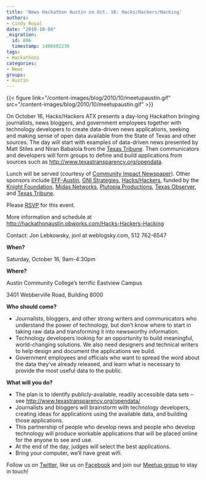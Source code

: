 ```yaml
---
title: 'News Hackathon Austin on Oct. 16: Hacks/Hackers/Hacking'
authors:
- Cindy Royal
date: "2010-10-04"
_migration:
  id: 886
  timestamp: 1486602236
tags:
- Hackathons
categories:
- News
groups:
- Austin
---
```


{{< figure link="/content-images/blog/2010/10/meetupaustin.gif" src="/content-images/blog/2010/10/meetupaustin.gif" >}}

On October 16, Hacks/Hackers ATX presents a day-long Hackathon bringing journalists, news bloggers, and government employees together with technology developers to create data-driven news applications, seeking and making sense of open data available from the State of Texas and other sources. The day will start with examples of data-driven news presented by Matt Stiles and Niran Babalola from the [Texas Tribune][1]. Then communicators and developers will form groups to define and build applications from sources such as <http://www.texastransparency.org/opendata>.

Lunch will be served (courtesy of [Community Impact Newspaper][2]). Other sponsors include [EFF-Austin][3], [GNI Strategies][4], [Hacks/Hackers][5], funded by the [Knight Foundation][6], [Midas Networks][7], [Plutopia Productions][8], [Texas Observer][9], and [Texas Tribune][1].

Please [RSVP][10] for this event.

<!--more-->

More information and schedule at <http://hackathonaustin.pbworks.com/Hacks-Hackers-Hacking>

Contact: Jon Lebkowsky, jonl at weblogsky.com, 512 762-6547

**When?**

Saturday, October 16, 9am-4:30pm

**Where?**

Austin Community College’s terrific Eastview Campus

3401 Webberville Road, Building 8000

**Who should come?**

  * Journalists, bloggers, and other strong writers and communicators who understand the power of technology, but don’t know where to start in taking raw data and transforming it into newsworthy information.
  * Technology developers looking for an opportunity to build meaningful, world-changing solutions. We also need designers and technical writers to help design and document the applications we build.
  * Government employees and officials who want to spread the word about the data they&#8217;ve already released, and learn what is necessary to provide the most useful data to the public.

**What will you do?**

  * The plan is to identify publicly-available, readily accessible data sets – see <http://www.texastransparency.org/opendata/>
  * Journalists and bloggers will brainstorm with technology developers, creating ideas for applications using the available data, and building those applications.
  * This partnership of people who develop news and people who develop technology will produce workable applications that will be placed online for the anyone to see and use.
  * At the end of the day, judges will select the best applications.
  * Bring your computer, we’ll have great wifi.

Follow us on [Twitter][11], like us on [Facebook][12] and join our [Meetup group][13] to stay in touch!

 [1]: http://texastribune.org
 [2]: http://impactnews.com/
 [3]: http://effaustin.org/
 [4]: http://www.gnistrategies.com/
 [5]: http://hackshackers.com
 [6]: http://www.knightfoundation.org/
 [7]: http://www.midasnetworks.com/
 [8]: http://plutopiaproductions.com/
 [9]: http://texasobserver.org/
 [10]: http://meetupaustin.hackshackers.com/calendar/14963391
 [11]: http://twitter.com/hackshackersatx
 [12]: http://www.facebook.com/pages/HacksHackers-ATX/144062202296894
 [13]: http://meetupaustin.hackshackers.com/